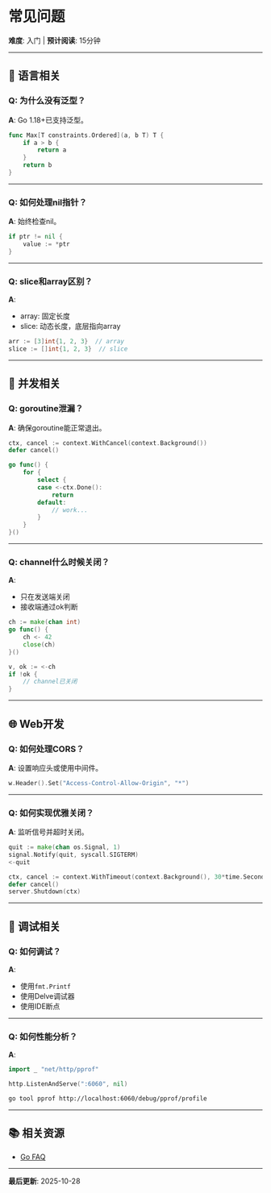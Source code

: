 # 常见问题

**难度**: 入门 | **预计阅读**: 15分钟

---

## 📖 语言相关

### Q: 为什么没有泛型？
**A**: Go 1.18+已支持泛型。
```go
func Max[T constraints.Ordered](a, b T) T {
    if a > b {
        return a
    }
    return b
}
```

---

### Q: 如何处理nil指针？
**A**: 始终检查nil。
```go
if ptr != nil {
    value := *ptr
}
```

---

### Q: slice和array区别？
**A**: 
- array: 固定长度
- slice: 动态长度，底层指向array

```go
arr := [3]int{1, 2, 3}  // array
slice := []int{1, 2, 3}  // slice
```

---

## 🔧 并发相关

### Q: goroutine泄漏？
**A**: 确保goroutine能正常退出。
```go
ctx, cancel := context.WithCancel(context.Background())
defer cancel()

go func() {
    for {
        select {
        case <-ctx.Done():
            return
        default:
            // work...
        }
    }
}()
```

---

### Q: channel什么时候关闭？
**A**: 
- 只在发送端关闭
- 接收端通过ok判断

```go
ch := make(chan int)
go func() {
    ch <- 42
    close(ch)
}()

v, ok := <-ch
if !ok {
    // channel已关闭
}
```

---

## 🌐 Web开发

### Q: 如何处理CORS？
**A**: 设置响应头或使用中间件。
```go
w.Header().Set("Access-Control-Allow-Origin", "*")
```

---

### Q: 如何实现优雅关闭？
**A**: 监听信号并超时关闭。
```go
quit := make(chan os.Signal, 1)
signal.Notify(quit, syscall.SIGTERM)
<-quit

ctx, cancel := context.WithTimeout(context.Background(), 30*time.Second)
defer cancel()
server.Shutdown(ctx)
```

---

## 🐛 调试相关

### Q: 如何调试？
**A**: 
- 使用`fmt.Printf`
- 使用Delve调试器
- 使用IDE断点

---

### Q: 如何性能分析？
**A**: 
```go
import _ "net/http/pprof"

http.ListenAndServe(":6060", nil)
```

```bash
go tool pprof http://localhost:6060/debug/pprof/profile
```

---

## 📚 相关资源

- [Go FAQ](https://go.dev/doc/faq)

---

**最后更新**: 2025-10-28

